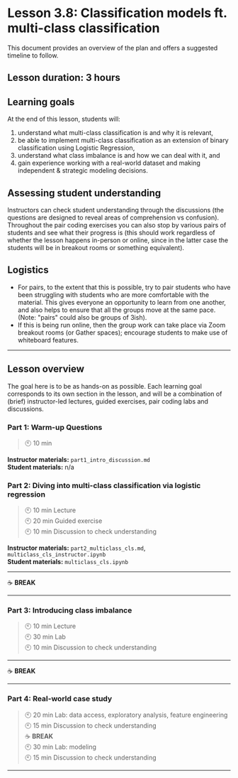 # Lesson 3.8: Classification models ft. multi-class classification

This document provides an overview of the plan and offers a suggested timeline to follow.

## Lesson duration: 3 hours

## Learning goals
At the end of this lesson, students will:
1. understand what multi-class classification is and why it is relevant, 
2. be able to implement multi-class classification as an extension of binary classification using Logistic Regression,
3. understand what class imbalance is and how we can deal with it, and
4. gain experience working with a real-world dataset and making independent & strategic modeling decisions.

## Assessing student understanding
Instructors can check student understanding through the discussions (the questions are designed to reveal areas of comprehension vs confusion). Throughout the pair coding exercises you can also stop by various pairs of students and see what their progress is (this should work regardless of whether the lesson happens in-person or online, since in the latter case the students will be in breakout rooms or something equivalent).

## Logistics
* For pairs, to the extent that this is possible, try to pair students who have been struggling with students who are more comfortable with the material. This gives everyone an opportunity to learn from one another, and also helps to ensure that all the groups move at the same pace. (Note: "pairs" could also be groups of 3ish).
* If this is being run online, then the group work can take place via Zoom breakout rooms (or Gather spaces); encourage students to make use of whiteboard features.

---

## Lesson overview
The goal here is to be as hands-on as possible. Each learning goal corresponds to its own section in the lesson, 
and will be a combination of (brief) instructor-led lectures, guided exercises, pair coding labs and discussions.

### Part 1: Warm-up Questions
> :clock10: 10 min  

**Instructor materials:** `part1_intro_discussion.md`  
**Student materials:** n/a


### Part 2: Diving into multi-class classification via logistic regression
> :clock10: 10 min Lecture  
> :clock10: 20 min Guided exercise  
> :clock10: 10 min Discussion to check understanding

**Instructor materials:** `part2_multiclass_cls.md`, `multiclass_cls_instructor.ipynb`  
**Student materials:** `multiclass_cls.ipynb`

---

:coffee: **BREAK**

---

### Part 3: Introducing class imbalance
> :clock10: 10 min Lecture  
> :clock10: 30 min Lab  
> :clock10: 10 min Discussion to check understanding

---

:coffee: **BREAK**

---


### Part 4: Real-world case study

> :clock10: 20 min Lab: data access, exploratory analysis, feature engineering  
> :clock10: 15 min Discussion to check understanding  
:coffee: **BREAK**  
> :clock10: 30 min Lab: modeling  
> :clock10: 15 min Discussion to check understanding

---


